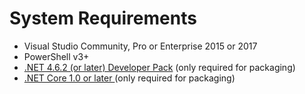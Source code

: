 # System Requirements

* Visual Studio Community, Pro or Enterprise 2015 or 2017
* PowerShell v3+ 
* [.NET 4.6.2 \(or later\) Developer Pack](https://www.microsoft.com/en-us/download/details.aspx?id=53321) \(only required for packaging\)
* [.NET Core 1.0 or later ](https://www.microsoft.com/net/download)\(only required for packaging\)

